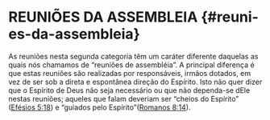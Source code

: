 # REUNIÕES DA ASSEMBLEIA {#reuni-es-da-assembleia}

As reuniões nesta segunda categoria têm um caráter diferente daquelas as quais nós chamamos de “reuniões de assembléia”. A principal diferença é que estas reuniões são realizadas por responsáveis, irmãos dotados, em vez de ser sob a direta e espontânea direção do Espírito. Isto não quer dizer que o Espírito de Deus não seja necessário ou que não dependa-se dEle nestas reuniões; aqueles que falam deveriam ser “cheios do Espírito” ([Efésios 5:18](http://bibliaonline.com.br/acf/ef/5/18)) e “guiados pelo Espírito”([Romanos 8:14](http://bibliaonline.com.br/acf/rm/8/14)).